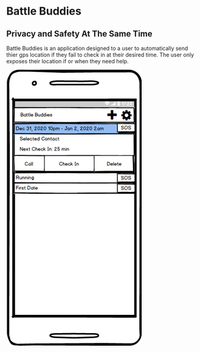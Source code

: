 # Battle Buddies

## Privacy and Safety At The Same Time
   Battle Buddies is an application designed to a user to automatically send thier gps location if they fail to check in at their desired time. The user only exposes their location if or when they need help.  
     
![](./mock_up_images/Home&#32;Screen_&#32;Selected.png)
